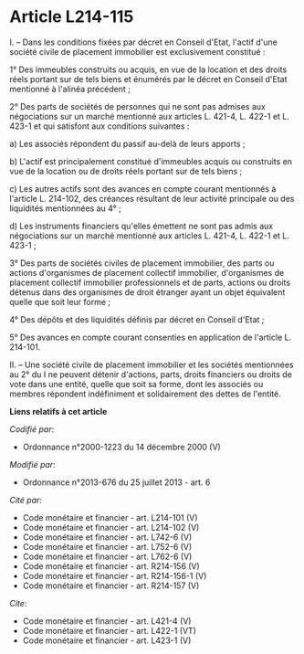 # Article L214-115

I. – Dans les conditions fixées par décret en Conseil d'Etat, l'actif d'une société civile de placement immobilier est
exclusivement constitué :

1° Des immeubles construits ou acquis, en vue de la location et des droits réels portant sur de tels biens et énumérés par le
décret en Conseil d'Etat mentionné à l'alinéa précédent ;

2° Des parts de sociétés de personnes qui ne sont pas admises aux négociations sur un marché mentionné aux articles L. 421-4,
L. 422-1 et L. 423-1 et qui satisfont aux conditions suivantes :

a) Les associés répondent du passif au-delà de leurs apports ;

b) L'actif est principalement constitué d'immeubles acquis ou construits en vue de la location ou de droits réels portant sur
de tels biens ;

c) Les autres actifs sont des avances en compte courant mentionnés à l'article L. 214-102, des créances résultant de leur
activité principale ou des liquidités mentionnées au 4° ;

d) Les instruments financiers qu'elles émettent ne sont pas admis aux négociations sur un marché mentionné aux articles L.
421-4, L. 422-1 et L. 423-1 ;

3° Des parts de sociétés civiles de placement immobilier, des parts ou actions d'organismes de placement collectif
immobilier, d'organismes de placement collectif immobilier professionnels et de parts, actions ou droits détenus dans des
organismes de droit étranger ayant un objet équivalent quelle que soit leur forme ;

4° Des dépôts et des liquidités définis par décret en Conseil d'Etat ;

5° Des avances en compte courant consenties en application de l'article L. 214-101.

II. – Une société civile de placement immobilier et les sociétés mentionnées au 2° du I ne peuvent détenir d'actions, parts,
droits financiers ou droits de vote dans une entité, quelle que soit sa forme, dont les associés ou membres répondent
indéfiniment et solidairement des dettes de l'entité.

**Liens relatifs à cet article**

_Codifié par_:

  - Ordonnance n°2000-1223 du 14 décembre 2000 (V)

_Modifié par_:

  - Ordonnance n°2013-676 du 25 juillet 2013 - art. 6

_Cité par_:

  - Code monétaire et financier - art. L214-101 (V)
  - Code monétaire et financier - art. L214-102 (V)
  - Code monétaire et financier - art. L742-6 (V)
  - Code monétaire et financier - art. L752-6 (V)
  - Code monétaire et financier - art. L762-6 (V)
  - Code monétaire et financier - art. R214-156 (V)
  - Code monétaire et financier - art. R214-156-1 (V)
  - Code monétaire et financier - art. R214-157 (V)

_Cite_:

  - Code monétaire et financier - art. L421-4 (V)
  - Code monétaire et financier - art. L422-1 (VT)
  - Code monétaire et financier - art. L423-1 (V)
